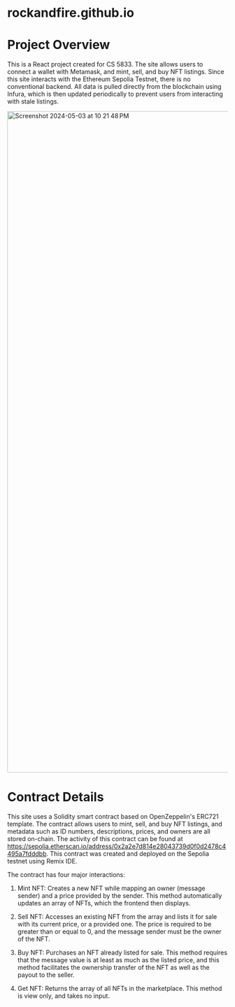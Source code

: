 # rockandfire.github.io

# Project Overview

This is a React project created for CS 5833. The site allows users to connect a wallet with Metamask, and mint, sell, and buy NFT listings. Since this site interacts with the Ethereum Sepolia Testnet, there is no conventional backend. All data is pulled directly from the blockchain using Infura, which is then updated periodically to prevent users from interacting with stale listings.

<img width="1512" alt="Screenshot 2024-05-03 at 10 21 48 PM" src="https://github.com/rockandfire/rockandfire.github.io/assets/55259268/d14758d3-ee2e-4e62-80b9-2ba01c48bef1">

# Contract Details

This site uses a Solidity smart contract based on OpenZeppelin's ERC721 template. The contract allows users to mint, sell, and buy NFT listings, and metadata such as ID numbers, descriptions, prices, and owners are all stored on-chain. The activity of this contract can be found at https://sepolia.etherscan.io/address/0x2a2e7d814e28043739d0f0d2478c4495a7fdddbb.
This contract was created and deployed on the Sepolia testnet using Remix IDE.

The contract has four major interactions:

1. Mint NFT: Creates a new NFT while mapping an owner (message sender) and a price provided by the sender. This method automatically updates an array of NFTs, which the frontend then displays.

2. Sell NFT: Accesses an existing NFT from the array and lists it for sale with its current price, or a provided one. The price is required to be greater than or equal to 0, and the message sender must be the owner of the NFT.

3. Buy NFT: Purchases an NFT already listed for sale. This method requires that the message value is at least as much as the listed price, and this method facilitates the ownership transfer of the NFT as well as the payout to the seller.

4. Get NFT: Returns the array of all NFTs in the marketplace. This method is view only, and takes no input.

